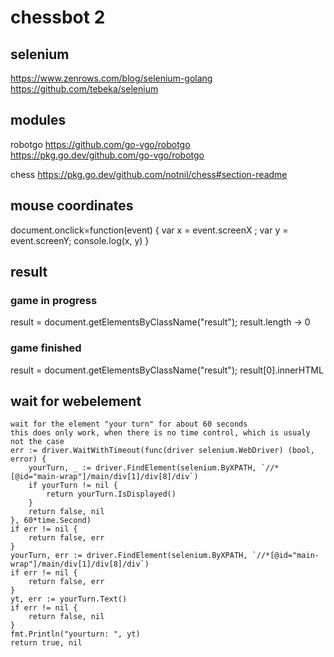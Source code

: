 # chessbot 2

## selenium
https://www.zenrows.com/blog/selenium-golang
https://github.com/tebeka/selenium

## modules
robotgo https://github.com/go-vgo/robotgo
        https://pkg.go.dev/github.com/go-vgo/robotgo

chess   https://pkg.go.dev/github.com/notnil/chess#section-readme


## mouse coordinates
document.onclick=function(event) {
    var x = event.screenX ;
    var y = event.screenY;
    console.log(x, y) 
}


## result
### game in progress
result = document.getElementsByClassName("result");
result.length -> 0
### game finished
result = document.getElementsByClassName("result");
result[0].innerHTML 



## wait for webelement

```
wait for the element "your turn" for about 60 seconds
this does only work, when there is no time control, which is usualy not the case
err := driver.WaitWithTimeout(func(driver selenium.WebDriver) (bool, error) {
	yourTurn, _ := driver.FindElement(selenium.ByXPATH, `//*[@id="main-wrap"]/main/div[1]/div[8]/div`)
	if yourTurn != nil {
		return yourTurn.IsDisplayed()
	}
	return false, nil
}, 60*time.Second)
if err != nil {
	return false, err
}
yourTurn, err := driver.FindElement(selenium.ByXPATH, `//*[@id="main-wrap"]/main/div[1]/div[8]/div`)
if err != nil {
	return false, err
}
yt, err := yourTurn.Text()
if err != nil {
	return false, nil
}
fmt.Println("yourturn: ", yt)
return true, nil
```